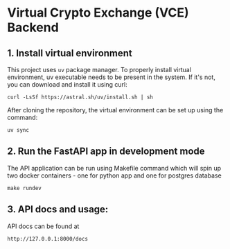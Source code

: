 # Virtual Crypto Exchange (VCE) Backend

## 1. Install virtual environment
This project uses `uv` package manager. To properly install virtual environment, uv executable needs to be present in the system. If it's not, you can download and install it using curl:
```
curl -LsSf https://astral.sh/uv/install.sh | sh
```

After cloning the repository, the virtual environment can be set up using the command:
```
uv sync
```

## 2. Run the FastAPI app in development mode 
The API application can be run using Makefile command which will spin up two docker containers - one for python app and one for postgres database
```
make rundev
```

## 3. API docs and usage:
API docs can be found at
```
http://127.0.0.1:8000/docs
```

